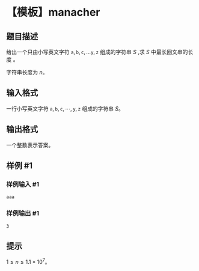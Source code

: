 # 【模板】manacher

## 题目描述

给出一个只由小写英文字符 $\texttt a,\texttt b,\texttt c,\ldots\texttt y,\texttt z$ 组成的字符串 $S$ ,求 $S$ 中最长回文串的长度 。

字符串长度为 $n$。

## 输入格式

一行小写英文字符 $\texttt a,\texttt b,\texttt c,\cdots,\texttt y,\texttt z$ 组成的字符串 $S$。

## 输出格式

一个整数表示答案。

## 样例 #1

### 样例输入 #1

```
aaa
```

### 样例输出 #1

```
3
```

## 提示

$1\le n\le 1.1\times 10^7$。